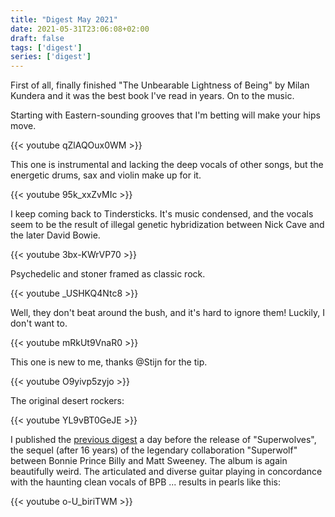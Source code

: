 ```yaml
---
title: "Digest May 2021"
date: 2021-05-31T23:06:08+02:00
draft: false
tags: ['digest']
series: ['digest']
---
```


First of all, finally finished "The Unbearable Lightness of Being" by Milan Kundera and it was the best book I've read in years.
On to the music.

Starting with Eastern-sounding grooves that I'm betting will make your hips move.

{{< youtube qZlAQOux0WM >}}

This one is instrumental and lacking the deep vocals of other songs, but the energetic drums, sax and violin make up for it.

{{< youtube 95k_xxZvMIc >}}

I keep coming back to Tindersticks.
It's music condensed, and the vocals seem to be the result of illegal genetic hybridization between Nick Cave and the later David Bowie. 

{{< youtube 3bx-KWrVP70 >}}

Psychedelic and stoner framed as classic rock.

{{< youtube _USHKQ4Ntc8 >}}

Well, they don't beat around the bush, and it's hard to ignore them!
Luckily, I don't want to.

{{< youtube mRkUt9VnaR0 >}}

This one is new to me, thanks @Stijn for the tip.

{{< youtube O9yivp5zyjo >}}

The original desert rockers:

{{< youtube YL9vBT0GeJE >}}

I published the [previous digest](/posts/digest-2021-04) a day before the release of "Superwolves", the sequel (after 16 years) of the legendary collaboration "Superwolf" between Bonnie Prince Billy and Matt Sweeney.
The album is again beautifully weird. 
The articulated and diverse guitar playing in concordance with the haunting clean vocals of BPB ... results in pearls like this:

{{< youtube o-U_biriTWM >}}
